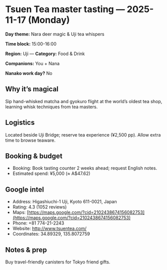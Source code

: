# Tsuen Tea master tasting — 2025-11-17 (Monday)

**Day theme:** Nara deer magic & Uji tea whispers

**Time block:** 15:00-16:00

**Region:** Uji — **Category:** Food & Drink

**Companions:** You + Nana

**Nanako work day?** No

## Why it’s magical
Sip hand-whisked matcha and gyokuro flight at the world’s oldest tea shop, learning whisk techniques from tea masters.

## Logistics
Located beside Uji Bridge; reserve tea experience (¥2,500 pp). Allow extra time to browse teaware.

## Booking & budget
- Booking: Book tasting counter 2 weeks ahead; request English notes.
- Estimated spend: ¥5,000 (≈ A$47.62)

## Google intel
- Address: Higashiuchi-1 Uji, Kyoto 611-0021, Japan
- Rating: 4.3 (1052 reviews)
- Maps: [https://maps.google.com/?cid=2102438674156082753](https://maps.google.com/?cid=2102438674156082753)
- Phone: +81 774-21-2243
- Website: http://www.tsuentea.com/
- Coordinates: 34.89329, 135.8072759

## Notes & prep
Buy travel-friendly canisters for Tokyo friend gifts.
